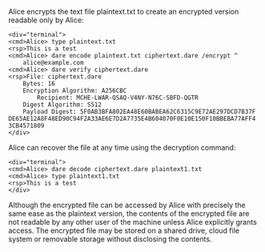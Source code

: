 
Alice encrypts the text file plaintext.txt to create an encrypted version
readable only by Alice:


~~~~
<div="terminal">
<cmd>Alice> type plaintext.txt
<rsp>This is a test
<cmd>Alice> dare encode plaintext.txt ciphertext.dare /encrypt ^
    alice@example.com 
<cmd>Alice> dare verify ciphertext.dare
<rsp>File: ciphertext.dare
    Bytes: 16
    Encryption Algorithm: A256CBC
        Recipient: MCHE-LWAR-QSAQ-V4NY-N76C-SBFD-QGTR
    Digest Algorithm: S512
    Payload Digest: 5F0AB3BFA802EA48E60BABEA62C6315C9E72AE297DCD7B37F
DE65AE12A8F48ED90C94F2A33AE6E7D2A7735E4B604070F0E10E150F10BBEBA77AFF4
3CB4571809
</div>
~~~~

Alice can recover the file at any time using the decryption command:


~~~~
<div="terminal">
<cmd>Alice> dare decode ciphertext.dare plaintext1.txt
<cmd>Alice> type plaintext1.txt
<rsp>This is a test
</div>
~~~~

Although the encrypted file can be accessed by Alice with precisely the same ease as the plaintext
version, the contents of the encrypted file are not readable by any other user of the machine unless 
Alice explicitly grants access. The encrypted file may be stored on a shared drive, cloud file system
or removable storage without disclosing the contents.

